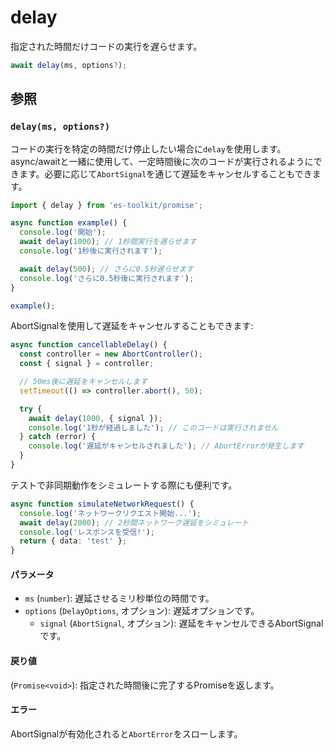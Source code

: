 # delay

指定された時間だけコードの実行を遅らせます。

```typescript
await delay(ms, options?);
```

## 参照

### `delay(ms, options?)`

コードの実行を特定の時間だけ停止したい場合に`delay`を使用します。async/awaitと一緒に使用して、一定時間後に次のコードが実行されるようにできます。必要に応じて`AbortSignal`を通じて遅延をキャンセルすることもできます。

```typescript
import { delay } from 'es-toolkit/promise';

async function example() {
  console.log('開始');
  await delay(1000); // 1秒間実行を遅らせます
  console.log('1秒後に実行されます');

  await delay(500); // さらに0.5秒遅らせます
  console.log('さらに0.5秒後に実行されます');
}

example();
```

AbortSignalを使用して遅延をキャンセルすることもできます:

```typescript
async function cancellableDelay() {
  const controller = new AbortController();
  const { signal } = controller;

  // 50ms後に遅延をキャンセルします
  setTimeout(() => controller.abort(), 50);

  try {
    await delay(1000, { signal });
    console.log('1秒が経過しました'); // このコードは実行されません
  } catch (error) {
    console.log('遅延がキャンセルされました'); // AbortErrorが発生します
  }
}
```

テストで非同期動作をシミュレートする際にも便利です。

```typescript
async function simulateNetworkRequest() {
  console.log('ネットワークリクエスト開始...');
  await delay(2000); // 2秒間ネットワーク遅延をシミュレート
  console.log('レスポンスを受信!');
  return { data: 'test' };
}
```

#### パラメータ

- `ms` (`number`): 遅延させるミリ秒単位の時間です。
- `options` (`DelayOptions`, オプション): 遅延オプションです。
  - `signal` (`AbortSignal`, オプション): 遅延をキャンセルできるAbortSignalです。

#### 戻り値

(`Promise<void>`): 指定された時間後に完了するPromiseを返します。

#### エラー

AbortSignalが有効化されると`AbortError`をスローします。
